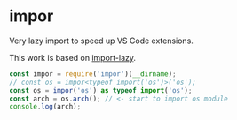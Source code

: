 # impor

Very lazy import to speed up VS Code extensions.

This work is based on [import-lazy](https://github.com/sindresorhus/import-lazy).

```typescript
const impor = require('impor')(__dirname);
// const os = impor<typeof import('os')>('os');
const os = impor('os') as typeof import('os');
const arch = os.arch(); // <- start to import os module
console.log(arch);
```